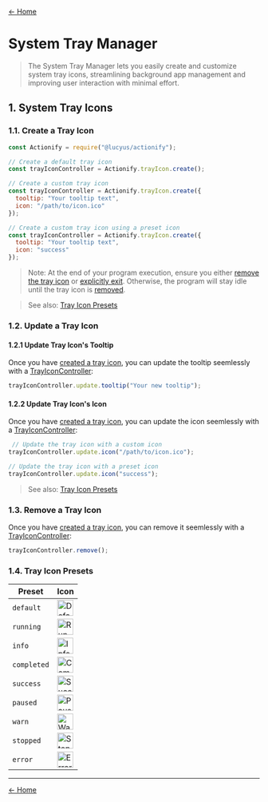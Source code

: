 [← Home](../README.md#features)

# System Tray Manager

> The System Tray Manager lets you easily create and customize system tray icons, streamlining background app management and improving user interaction with minimal effort.

## 1. System Tray Icons

### 1.1. Create a Tray Icon

```js
const Actionify = require("@lucyus/actionify");

// Create a default tray icon
const trayIconController = Actionify.trayIcon.create();

// Create a custom tray icon
const trayIconController = Actionify.trayIcon.create({
  tooltip: "Your tooltip text",
  icon: "/path/to/icon.ico"
});

// Create a custom tray icon using a preset icon
const trayIconController = Actionify.trayIcon.create({
  tooltip: "Your tooltip text",
  icon: "success"
});
```

> Note: At the end of your program execution, ensure you either [remove the tray icon](#13-remove-a-tray-icon) or [explicitly exit](./LIFECYCLE.md#21-exit). Otherwise, the program will stay idle until the tray icon is [removed](#13-remove-a-tray-icon).

> See also: [Tray Icon Presets](#14-tray-icon-presets)


### 1.2. Update a Tray Icon

#### 1.2.1 Update Tray Icon's Tooltip

Once you have [created a tray icon](#11-create-a-tray-icon), you can update the tooltip seemlessly with a [TrayIconController](#11-create-a-tray-icon):

```js
trayIconController.update.tooltip("Your new tooltip");
```


#### 1.2.2 Update Tray Icon's Icon

Once you have [created a tray icon](#11-create-a-tray-icon), you can update the icon seemlessly with a [TrayIconController](#11-create-a-tray-icon):

```js
 // Update the tray icon with a custom icon
trayIconController.update.icon("/path/to/icon.ico");

// Update the tray icon with a preset icon
trayIconController.update.icon("success");
```

> See also: [Tray Icon Presets](#14-tray-icon-presets)


### 1.3. Remove a Tray Icon

Once you have [created a tray icon](#11-create-a-tray-icon), you can remove it seemlessly with a [TrayIconController](#11-create-a-tray-icon):

```js
trayIconController.remove();
```


### 1.4. Tray Icon Presets

|   Preset   |                               Icon                               |
|------------|------------------------------------------------------------------|
| `default`  | <img src="../src/assets/images/icons/default.ico" alt="Default Tray Icon" width="32px" height="32px" /> |
| `running`  | <img src="../src/assets/images/icons/running.ico" alt="Running Tray Icon" width="32px" height="32px" /> |
| `info`     | <img src="../src/assets/images/icons/info.ico" alt="Info Tray Icon" width="32px" height="32px" /> |
| `completed`| <img src="../src/assets/images/icons/completed.ico" alt="Completed Tray Icon" width="32px" height="32px" /> |
| `success`  | <img src="../src/assets/images/icons/success.ico" alt="Success Tray Icon" width="32px" height="32px" /> |
| `paused`   | <img src="../src/assets/images/icons/paused.ico" alt="Paused Tray Icon" width="32px" height="32px" /> |
| `warn`     | <img src="../src/assets/images/icons/warn.ico" alt="Warn Tray Icon" width="32px" height="32px" /> |
| `stopped`  | <img src="../src/assets/images/icons/stopped.ico" alt="Stopped Tray Icon" width="32px" height="32px" /> |
| `error`    | <img src="../src/assets/images/icons/error.ico" alt="Error Tray Icon" width="32px" height="32px" /> |


---

[← Home](../README.md#features)
